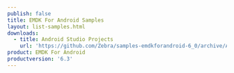 ```yaml
---
publish: false
title: EMDK For Android Samples
layout: list-samples.html
downloads:
  - title: Android Studio Projects
    url: 'https://github.com/Zebra/samples-emdkforandroid-6_0/archive/AllSamples.zip'
product: EMDK For Android
productversion: '6.3'
---
```






















